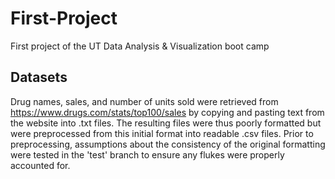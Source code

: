 # First-Project
First project of the UT Data Analysis &amp; Visualization boot camp

## Datasets
Drug names, sales, and number of units sold were retrieved from https://www.drugs.com/stats/top100/sales by copying and pasting text from the website into .txt files. The resulting files were thus poorly formatted but were preprocessed from this initial format into readable .csv files. Prior to preprocessing, assumptions about the consistency of the original formatting were tested in the 'test' branch to ensure any flukes were properly accounted for.

